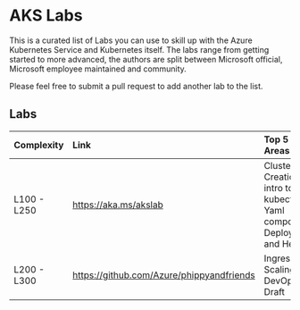 # AKS Labs

This is a curated list of Labs you can use to skill up with the Azure Kubernetes Service and Kubernetes itself.
The labs range from getting started to more advanced, the authors are split between Microsoft official, Microsoft employee maintained and community.

Please feel free to submit a pull request to add another lab to the list.

## Labs
| Complexity   | Link              | Top 5 Topic Areas |
|:-------------|:------------------|:------------------|
| L100 - L250  | https://aka.ms/akslab                       | Cluster Creation, intro to kubectl, Yaml composition, Deployments and Helm  |
| L200 - L300  | https://github.com/Azure/phippyandfriends   | Ingress, Scaling, DevOps, Draft    |
